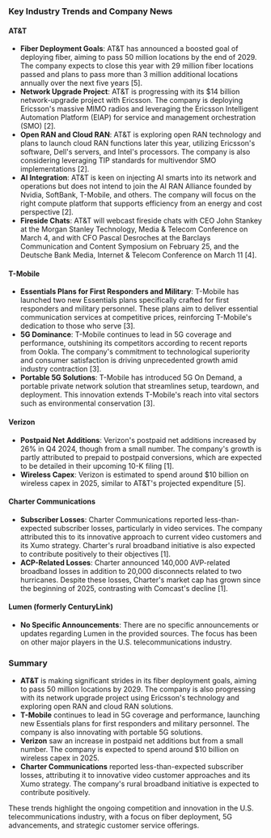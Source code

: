 ### Key Industry Trends and Company News

#### AT&T
- **Fiber Deployment Goals**: AT&T has announced a boosted goal of deploying fiber, aiming to pass 50 million locations by the end of 2029. The company expects to close this year with 29 million fiber locations passed and plans to pass more than 3 million additional locations annually over the next five years [5].
- **Network Upgrade Project**: AT&T is progressing with its $14 billion network-upgrade project with Ericsson. The company is deploying Ericsson's massive MIMO radios and leveraging the Ericsson Intelligent Automation Platform (EIAP) for service and management orchestration (SMO) [2].
- **Open RAN and Cloud RAN**: AT&T is exploring open RAN technology and plans to launch cloud RAN functions later this year, utilizing Ericsson's software, Dell's servers, and Intel's processors. The company is also considering leveraging TIP standards for multivendor SMO implementations [2].
- **AI Integration**: AT&T is keen on injecting AI smarts into its network and operations but does not intend to join the AI RAN Alliance founded by Nvidia, SoftBank, T-Mobile, and others. The company will focus on the right compute platform that supports efficiency from an energy and cost perspective [2].
- **Fireside Chats**: AT&T will webcast fireside chats with CEO John Stankey at the Morgan Stanley Technology, Media & Telecom Conference on March 4, and with CFO Pascal Desroches at the Barclays Communication and Content Symposium on February 25, and the Deutsche Bank Media, Internet & Telecom Conference on March 11 [4].

#### T-Mobile
- **Essentials Plans for First Responders and Military**: T-Mobile has launched two new Essentials plans specifically crafted for first responders and military personnel. These plans aim to deliver essential communication services at competitive prices, reinforcing T-Mobile's dedication to those who serve [3].
- **5G Dominance**: T-Mobile continues to lead in 5G coverage and performance, outshining its competitors according to recent reports from Ookla. The company's commitment to technological superiority and consumer satisfaction is driving unprecedented growth amid industry contraction [3].
- **Portable 5G Solutions**: T-Mobile has introduced 5G On Demand, a portable private network solution that streamlines setup, teardown, and deployment. This innovation extends T-Mobile's reach into vital sectors such as environmental conservation [3].

#### Verizon
- **Postpaid Net Additions**: Verizon's postpaid net additions increased by 26% in Q4 2024, though from a small number. The company's growth is partly attributed to prepaid to postpaid conversions, which are expected to be detailed in their upcoming 10-K filing [1].
- **Wireless Capex**: Verizon is estimated to spend around $10 billion on wireless capex in 2025, similar to AT&T's projected expenditure [5].

#### Charter Communications
- **Subscriber Losses**: Charter Communications reported less-than-expected subscriber losses, particularly in video services. The company attributed this to its innovative approach to current video customers and its Xumo strategy. Charter's rural broadband initiative is also expected to contribute positively to their objectives [1].
- **ACP-Related Losses**: Charter announced 140,000 AVP-related broadband losses in addition to 20,000 disconnects related to two hurricanes. Despite these losses, Charter's market cap has grown since the beginning of 2025, contrasting with Comcast's decline [1].

#### Lumen (formerly CenturyLink)
- **No Specific Announcements**: There are no specific announcements or updates regarding Lumen in the provided sources. The focus has been on other major players in the U.S. telecommunications industry.

### Summary

- **AT&T** is making significant strides in its fiber deployment goals, aiming to pass 50 million locations by 2029. The company is also progressing with its network upgrade project using Ericsson's technology and exploring open RAN and cloud RAN solutions.
- **T-Mobile** continues to lead in 5G coverage and performance, launching new Essentials plans for first responders and military personnel. The company is also innovating with portable 5G solutions.
- **Verizon** saw an increase in postpaid net additions but from a small number. The company is expected to spend around $10 billion on wireless capex in 2025.
- **Charter Communications** reported less-than-expected subscriber losses, attributing it to innovative video customer approaches and its Xumo strategy. The company's rural broadband initiative is expected to contribute positively.

These trends highlight the ongoing competition and innovation in the U.S. telecommunications industry, with a focus on fiber deployment, 5G advancements, and strategic customer service offerings.